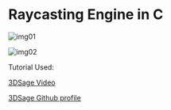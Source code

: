 # Raycasting Engine in C

![img01](https://github.com/ThiagoZen/raycastingEngine/blob/main/.img/img1.jpg)

![img02](https://github.com/ThiagoZen/raycastingEngine/blob/main/.img/img2.jpg)

Tutorial Used:

[3DSage Video](https://youtu.be/gYRrGTC7Gt)

[3DSage Github profile](https://github.com/3DSage)

